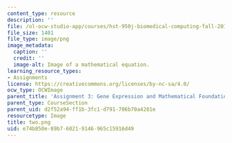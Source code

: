 ```yaml
---
content_type: resource
description: ''
file: /ol-ocw-studio-app/courses/hst-950j-biomedical-computing-fall-2010/e74b850e89b760219146965c15916d49_two.png
file_size: 1401
file_type: image/png
image_metadata:
  caption: ''
  credit: ''
  image-alt: Image of a mathematical equation.
learning_resource_types:
- Assignments
license: https://creativecommons.org/licenses/by-nc-sa/4.0/
ocw_type: OCWImage
parent_title: 'Assignment 3: Gene Expression and Mathematical Foundations'
parent_type: CourseSection
parent_uid: d2f52a94-ff1b-3fc1-d791-706b70a4281e
resourcetype: Image
title: two.png
uid: e74b850e-89b7-6021-9146-965c15916d49
---
```

